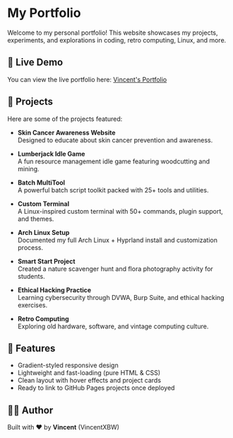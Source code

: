 # My Portfolio

Welcome to my personal portfolio! This website showcases my projects, experiments, and explorations in coding, retro computing, Linux, and more.

## 🚀 Live Demo
You can view the live portfolio here: [Vincent's Portfolio](https://VincentXBW.github.io/Portfolio)

## 📂 Projects
Here are some of the projects featured:

- **Skin Cancer Awareness Website**  
  Designed to educate about skin cancer prevention and awareness.

- **Lumberjack Idle Game**  
  A fun resource management idle game featuring woodcutting and mining.

- **Batch MultiTool**  
  A powerful batch script toolkit packed with 25+ tools and utilities.

- **Custom Terminal**  
  A Linux-inspired custom terminal with 50+ commands, plugin support, and themes.

- **Arch Linux Setup**  
  Documented my full Arch Linux + Hyprland install and customization process.

- **Smart Start Project**  
  Created a nature scavenger hunt and flora photography activity for students.

- **Ethical Hacking Practice**  
  Learning cybersecurity through DVWA, Burp Suite, and ethical hacking exercises.

- **Retro Computing**  
  Exploring old hardware, software, and vintage computing culture.

## 🎨 Features
- Gradient-styled responsive design
- Lightweight and fast-loading (pure HTML & CSS)
- Clean layout with hover effects and project cards
- Ready to link to GitHub Pages projects once deployed

## 👨‍💻 Author
Built with ❤️ by **Vincent** (VincentXBW)
